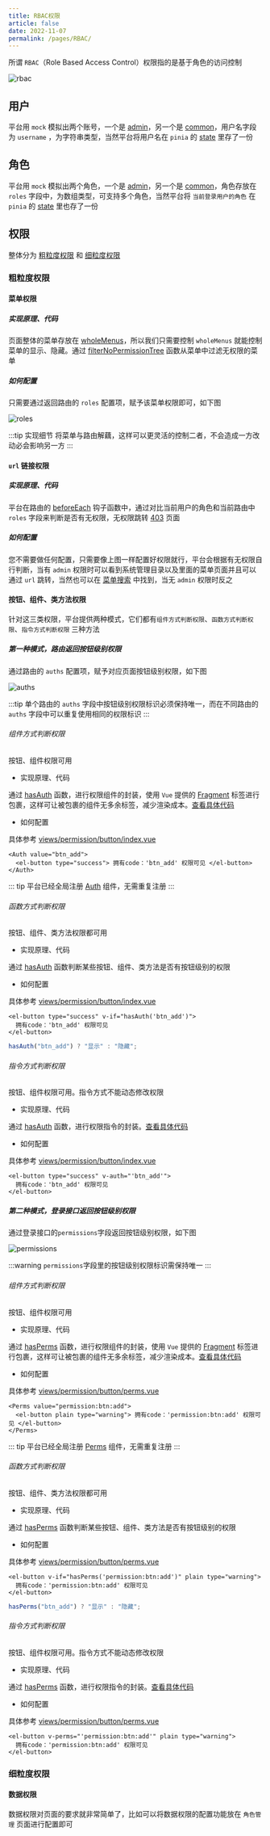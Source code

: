 ```yaml
---
title: RBAC权限
article: false
date: 2022-11-07
permalink: /pages/RBAC/
---
```


所谓 `RBAC`（Role Based Access Control）权限指的是基于角色的访问控制

![rbac](~@alias/img/watermarks/rbac.jpg)

## 用户

平台用 `mock` 模拟出两个账号，一个是 [admin](https://github.com/pure-admin/vue-pure-admin/blob/main/mock/login.ts#L14)，另一个是 [common](https://github.com/pure-admin/vue-pure-admin/blob/main/mock/login.ts#L30)，用户名字段为 `username` ，为字符串类型，当然平台将用户名在 `pinia` 的 [state](https://github.com/pure-admin/vue-pure-admin/blob/main/src/store/modules/user.ts#L25) 里存了一份

## 角色

平台用 `mock` 模拟出两个角色，一个是 [admin](https://github.com/pure-admin/vue-pure-admin/blob/main/mock/login.ts#L17)，另一个是 [common](https://github.com/pure-admin/vue-pure-admin/blob/main/mock/login.ts#L32)，角色存放在 `roles` 字段中，为数组类型，可支持多个角色，当然平台将 `当前登录用户的角色` 在 `pinia` 的 [state](https://github.com/pure-admin/vue-pure-admin/blob/main/src/store/modules/user.ts#L29) 里也存了一份

## 权限

整体分为 [粗粒度权限](#粗粒度权限) 和 [细粒度权限](#细粒度权限)

### 粗粒度权限

#### 菜单权限

##### 实现原理、代码

页面整体的菜单存放在 [wholeMenus](https://github.com/pure-admin/vue-pure-admin/blob/main/src/store/modules/permission.ts#L21)，所以我们只需要控制 `wholeMenus` 就能控制菜单的显示、隐藏。通过 [filterNoPermissionTree](https://github.com/pure-admin/vue-pure-admin/blob/main/src/router/utils.ts#L85) 函数从菜单中过滤无权限的菜单

##### 如何配置

只需要通过返回路由的 `roles` 配置项，赋予该菜单权限即可，如下图

![roles](~@alias/img/rbac/roles.jpg)

:::tip 实现细节
将菜单与路由解藕，这样可以更灵活的控制二者，不会造成一方改动必会影响另一方
:::

#### `url` 链接权限

##### 实现原理、代码

平台在路由的 [beforeEach](https://github.com/pure-admin/vue-pure-admin/blob/main/src/router/index.ts#L109) 钩子函数中，通过对比当前用户的角色和当前路由中 `roles` 字段来判断是否有无权限，无权限跳转 [403](https://github.com/pure-admin/vue-pure-admin/blob/main/src/views/error/403.vue) 页面

##### 如何配置

您不需要做任何配置，只需要像上图一样配置好权限就行，平台会根据有无权限自行判断，当有 `admin` 权限时可以看到系统管理目录以及里面的菜单页面并且可以通过 `url` 跳转，当然也可以在 [菜单搜索](https://github.com/pure-admin/vue-pure-admin/tree/main/src/layout/components/lay-search) 中找到，当无 `admin` 权限时反之

<!-- <video width="320" height="240" controls>
  <source :src="$withBase('/video/url.mov')" type="video/mp4">
</video> -->

#### 按钮、组件、类方法权限

针对这三类权限，平台提供两种模式，它们都有`组件方式判断权限`、`函数方式判断权限`、`指令方式判断权限` 三种方法

##### 第一种模式，路由返回按钮级别权限

通过路由的 `auths` 配置项，赋予对应页面按钮级别权限，如下图

![auths](~@alias/img/rbac/auths.jpg)

:::tip
单个路由的 `auths` 字段中按钮级别权限标识必须保持唯一，而在不同路由的 `auths` 字段中可以重复使用相同的权限标识
:::

###### 组件方式判断权限

按钮、组件权限可用

- 实现原理、代码

通过 [hasAuth](https://github.com/pure-admin/vue-pure-admin/blob/main/src/router/utils.ts#L359) 函数，进行权限组件的封装，使用 `Vue` 提供的 [Fragment](https://cn.vuejs.org/guide/extras/rendering-mechanism.html#patch-flags) 标签进行包裹，这样可让被包裹的组件无多余标签，减少渲染成本。[查看具体代码](https://github.com/pure-admin/vue-pure-admin/blob/main/src/components/ReAuth/src/auth.tsx)

- 如何配置

具体参考 [views/permission/button/index.vue](https://github.com/pure-admin/vue-pure-admin/blob/main/src/views/permission/button/index.vue#L25-L46)

```Vue
<Auth value="btn_add">
  <el-button type="success"> 拥有code：'btn_add' 权限可见 </el-button>
</Auth>
```

::: tip
平台已经全局注册 [Auth](https://github.com/pure-admin/vue-pure-admin/blob/main/src/main.ts#L48) 组件，无需重复注册
:::

###### 函数方式判断权限

按钮、组件、类方法权限都可用

- 实现原理、代码

通过 [hasAuth](https://github.com/pure-admin/vue-pure-admin/blob/main/src/router/utils.ts#L359) 函数判断某些按钮、组件、类方法是否有按钮级别的权限

- 如何配置

具体参考 [views/permission/button/index.vue](https://github.com/pure-admin/vue-pure-admin/blob/main/src/views/permission/button/index.vue#L55-L74)

```Vue
<el-button type="success" v-if="hasAuth('btn_add')">
  拥有code：'btn_add' 权限可见
</el-button>
```

```ts
hasAuth("btn_add") ? "显示" : "隐藏";
```

###### 指令方式判断权限

按钮、组件权限可用。指令方式不能动态修改权限

- 实现原理、代码

通过 [hasAuth](https://github.com/pure-admin/vue-pure-admin/blob/main/src/router/utils.ts#L359) 函数，进行权限指令的封装。[查看具体代码](https://github.com/pure-admin/vue-pure-admin/blob/main/src/directives/auth/index.ts)

- 如何配置

具体参考 [views/permission/button/index.vue](https://github.com/pure-admin/vue-pure-admin/blob/main/src/views/permission/button/index.vue#L85-L102)

```Vue
<el-button type="success" v-auth="'btn_add'">
  拥有code：'btn_add' 权限可见
</el-button>
```

##### 第二种模式，登录接口返回按钮级别权限

通过登录接口的`permissions`字段返回按钮级别权限，如下图

![permissions](~@alias/img/rbac/permissions.jpg)

:::warning
`permissions`字段里的按钮级别权限标识需保持唯一
:::

###### 组件方式判断权限

按钮、组件权限可用

- 实现原理、代码

通过 [hasPerms](https://github.com/pure-admin/vue-pure-admin/blob/main/src/utils/auth.ts#L131) 函数，进行权限组件的封装，使用 `Vue` 提供的 [Fragment](https://cn.vuejs.org/guide/extras/rendering-mechanism.html#patch-flags) 标签进行包裹，这样可让被包裹的组件无多余标签，减少渲染成本。[查看具体代码](https://github.com/pure-admin/vue-pure-admin/blob/main/src/components/RePerms/src/perms.tsx)

- 如何配置

具体参考 [views/permission/button/perms.vue](https://github.com/pure-admin/vue-pure-admin/blob/main/src/views/permission/button/perms.vue#L31-L52)

```Vue
<Perms value="permission:btn:add">
  <el-button plain type="warning"> 拥有code：'permission:btn:add' 权限可见 </el-button>
</Perms>
```

::: tip
平台已经全局注册 [Perms](https://github.com/pure-admin/vue-pure-admin/blob/main/src/main.ts#L49) 组件，无需重复注册
:::

###### 函数方式判断权限

按钮、组件、类方法权限都可用

- 实现原理、代码

通过 [hasPerms](https://github.com/pure-admin/vue-pure-admin/blob/main/src/utils/auth.ts#L131) 函数判断某些按钮、组件、类方法是否有按钮级别的权限

- 如何配置

具体参考 [views/permission/button/perms.vue](https://github.com/pure-admin/vue-pure-admin/blob/main/src/views/permission/button/perms.vue#L61-L84)

```Vue
<el-button v-if="hasPerms('permission:btn:add')" plain type="warning">
  拥有code：'permission:btn:add' 权限可见
</el-button>
```

```ts
hasPerms("btn_add") ? "显示" : "隐藏";
```

###### 指令方式判断权限

按钮、组件权限可用。指令方式不能动态修改权限

- 实现原理、代码

通过 [hasPerms](https://github.com/pure-admin/vue-pure-admin/blob/main/src/utils/auth.ts#L131) 函数，进行权限指令的封装。[查看具体代码](https://github.com/pure-admin/vue-pure-admin/blob/main/src/directives/perms/index.ts)

- 如何配置

具体参考 [views/permission/button/perms.vue](https://github.com/pure-admin/vue-pure-admin/blob/main/src/views/permission/button/perms.vue#L95-L112)

```Vue
<el-button v-perms="'permission:btn:add'" plain type="warning">
  拥有code：'permission:btn:add' 权限可见
</el-button>
```

### 细粒度权限

#### 数据权限

数据权限对页面的要求就非常简单了，比如可以将数据权限的配置功能放在 `角色管理` 页面进行配置即可
